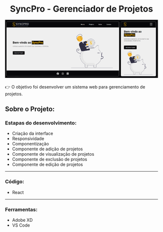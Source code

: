 <h1 align="center">SyncPro - Gerenciador de Projetos</h1>

<div align="center">
 <img src="https://github.com/LucasCr95/SyncPro/blob/main/syncpro/src/img/syncpro_screen.png" target="_blank">
</div>
<br>
👉 O objetivo foi desenvolver um sistema web para gerenciamento de projetos.
<h2>Sobre o Projeto:</h2>

<h3>Estapas do desenvolvimento:</h3>

- Criação da interface
- Responsividade
- Componentização
- Componente de adição de projetos
- Componente de visualização de projetos
- Componente de exclusão de projetos
- Componente de edição de projetos

<hr>
<h3>Código:</h3>

- React
  
<hr>
<h3>Ferramentas:</h3>

- Adobe XD
- VS Code

